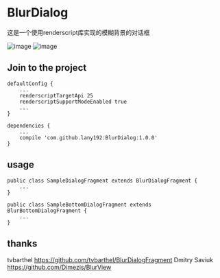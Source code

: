 # BlurDialog
这是一个使用renderscript库实现的模糊背景的对话框

![image](https://github.com/lany192/BlurDialog/raw/master/Screenshot/a1.png)
![image](https://github.com/lany192/BlurDialog/raw/master/Screenshot/a2.png)
## Join to the project

    defaultConfig {
        ...
        renderscriptTargetApi 25
        renderscriptSupportModeEnabled true
        ...
    }

    dependencies {
        ...
        compile 'com.github.lany192:BlurDialog:1.0.0'
    }

## usage

    public class SampleDialogFragment extends BlurDialogFragment {
        ...
    }
    
    public class SampleBottomDialogFragment extends BlurBottomDialogFragment {
        ...
    }
## thanks
tvbarthel https://github.com/tvbarthel/BlurDialogFragment
Dmitry Saviuk https://github.com/Dimezis/BlurView
